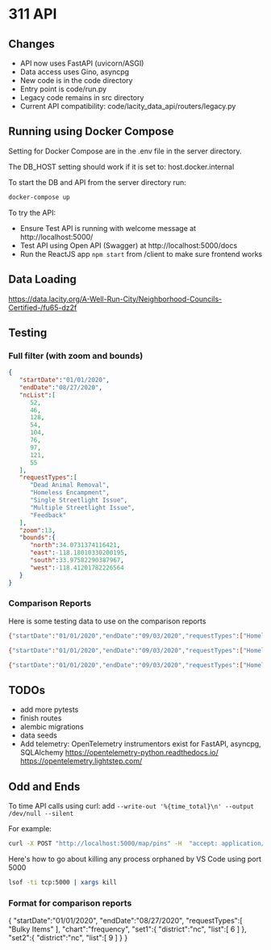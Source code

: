 # 311 API

## Changes

* API now uses FastAPI (uvicorn/ASGI)
* Data access uses Gino, asyncpg
* New code is in the code directory
* Entry point is code/run.py
* Legacy code remains in src directory
* Current API compatibility: code/lacity_data_api/routers/legacy.py

## Running using Docker Compose

Setting for Docker Compose are in the .env file in the server directory.

The DB_HOST setting should work if it is set to: host.docker.internal

To start the DB and API from the server directory run:

```bash
docker-compose up
```

To try the API:

* Ensure Test API is running with welcome message at http://localhost:5000/
* Test API using Open API (Swagger) at http://localhost:5000/docs
* Run the ReactJS app ```npm start``` from /client to make sure frontend works

## Data Loading

https://data.lacity.org/A-Well-Run-City/Neighborhood-Councils-Certified-/fu65-dz2f

## Testing

### Full filter (with zoom and bounds)

```json
{
   "startDate":"01/01/2020",
   "endDate":"08/27/2020",
   "ncList":[
      52,
      46,
      128,
      54,
      104,
      76,
      97,
      121,
      55
   ],
   "requestTypes":[
      "Dead Animal Removal",
      "Homeless Encampment",
      "Single Streetlight Issue",
      "Multiple Streetlight Issue",
      "Feedback"
   ],
   "zoom":13,
   "bounds":{
      "north":34.0731374116421,
      "east":-118.18010330200195,
      "south":33.97582290387967,
      "west":-118.41201782226564
   }
}
```

### Comparison Reports

Here is some testing data to use on the comparison reports

```bash
{"startDate":"01/01/2020","endDate":"09/03/2020","requestTypes":["Homeless Encampment"],"chart":"frequency","set1":{"district":"nc","list":[6,9,101,112,7,100,8,10,5]},"set2":{"district":"nc","list":[99,4,118,111,120,124,113,114]}}

{"startDate":"01/01/2020","endDate":"09/03/2020","requestTypes":["Homeless Encampment"],"chart":"frequency","set1":{"district":"nc","list":[6,9,101,112,7,100,8,10,5]},"set2":{"district":"cc","list":[1]}}

{"startDate":"01/01/2020","endDate":"09/03/2020","requestTypes":["Homeless Encampment"],"chart":"time","set1":{"district":"nc","list":[6,9,101,112,7,100,8,10,5]},"set2":{"district":"cc","list":[1]}}
```

## TODOs

* add more pytests
* finish routes
* alembic migrations
* data seeds
* Add telemetry:
OpenTelemetry instrumentors exist for FastAPI, asyncpg, SQLAlchemy
https://opentelemetry-python.readthedocs.io/
https://opentelemetry.lightstep.com/

## Odd and Ends

To time API calls using curl: add ```--write-out '%{time_total}\n' --output /dev/null --silent```

For example:

```bash
curl -X POST "http://localhost:5000/map/pins" -H  "accept: application/json" -H  "Content-Type: application/json" -d "{\"startDate\":\"01/01/2020\",\"endDate\":\"08/27/2020\",\"ncList\":[52,46,128,54,104,76,97,121,55],\"requestTypes\":[\"Homeless Encampment\"]}" --write-out '%{time_total}\n' --output /dev/null --silent
```

Here's how to go about killing any process orphaned by VS Code using port 5000

```bash
lsof -ti tcp:5000 | xargs kill
```

### Format for comparison reports

{
    "startDate":"01/01/2020",
    "endDate":"08/27/2020",
    "requestTypes":[
        "Bulky Items"
    ],
    "chart":"frequency",
    "set1":{
        "district":"nc",
        "list":[
            6
        ]
    },
    "set2":{
        "district":"nc",
        "list":[
            9
        ]
    }
}
